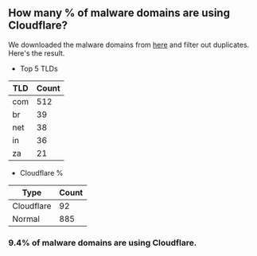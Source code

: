 ## How many % of malware domains are using Cloudflare?


We downloaded the malware domains from [here](https://urlhaus.abuse.ch) and filter out duplicates.
Here's the result.


[//]: # (start replacement)


- Top 5 TLDs

| TLD | Count |
| --- | --- |
| com | 512 |
| br | 39 |
| net | 38 |
| in | 36 |
| za | 21 |


- Cloudflare %

| Type | Count |
| --- | --- |
| Cloudflare | 92 |
| Normal | 885 |


### 9.4% of malware domains are using Cloudflare.